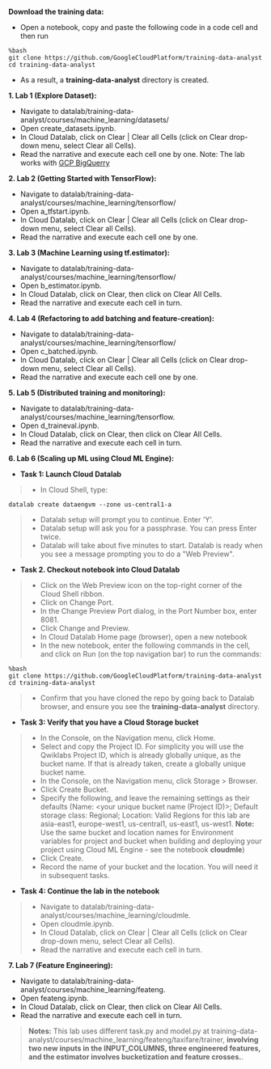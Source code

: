 **Download the training data:**
- Open a notebook, copy and paste the following code in a code cell and then run
```
%bash
git clone https://github.com/GoogleCloudPlatform/training-data-analyst
cd training-data-analyst
```
- As a result, a **training-data-analyst** directory is created.

**1. Lab 1 (Explore Dataset):**
- Navigate to datalab/training-data-analyst/courses/machine_learning/datasets/
- Open create_datasets.ipynb.
- In Cloud Datalab, click on Clear | Clear all Cells (click on Clear drop-down menu, select Clear all Cells).
- Read the narrative and execute each cell one by one.
Note: The lab works with [GCP BigQuerry](https://bigquery.cloud.google.com)

**2. Lab 2 (Getting Started with TensorFlow):**
- Navigate to datalab/training-data-analyst/courses/machine_learning/tensorflow/
- Open a_tfstart.ipynb.
- In Cloud Datalab, click on Clear | Clear all Cells (click on Clear drop-down menu, select Clear all Cells).
- Read the narrative and execute each cell one by one.

**3. Lab 3 (Machine Learning using tf.estimator):**
- Navigate to datalab/training-data-analyst/courses/machine_learning/tensorflow/
- Open b_estimator.ipynb.
- In Cloud Datalab, click on Clear, then click on Clear All Cells.
- Read the narrative and execute each cell in turn.

**4. Lab 4 (Refactoring to add batching and feature-creation):**
- Navigate to datalab/training-data-analyst/courses/machine_learning/tensorflow/
- Open c_batched.ipynb.
- In Cloud Datalab, click on Clear | Clear all Cells (click on Clear drop-down menu, select Clear all Cells).
- Read the narrative and execute each cell one by one.

**5. Lab 5 (Distributed training and monitoring):**
- Navigate to datalab/training-data-analyst/courses/machine_learning/tensorflow.
- Open d_traineval.ipynb.
- In Cloud Datalab, click on Clear, then click on Clear All Cells.
- Read the narrative and execute each cell in turn.

**6. Lab 6 (Scaling up ML using Cloud ML Engine):**
+ **Task 1: Launch Cloud Datalab**
> - In Cloud Shell, type:
```
datalab create dataengvm --zone us-central1-a
```
> - Datalab setup will prompt you to continue. Enter 'Y'.
> - Datalab setup will ask you for a passphrase. You can press Enter twice.
> - Datalab will take about five minutes to start. Datalab is ready when you see a message prompting you to do a "Web Preview".
+ **Task 2. Checkout notebook into Cloud Datalab**
> - Click on the Web Preview icon on the top-right corner of the Cloud Shell ribbon. 
> - Click on Change Port.
> - In the Change Preview Port dialog, in the Port Number box, enter 8081.
> - Click Change and Preview.
> - In Cloud Datalab Home page (browser), open a new notebook
> - In the new notebook, enter the following commands in the cell, and click on Run (on the top navigation bar) to run the commands:
```
%bash
git clone https://github.com/GoogleCloudPlatform/training-data-analyst
cd training-data-analyst
```
> - Confirm that you have cloned the repo by going back to Datalab browser, and ensure you see the **training-data-analyst** directory.
+ **Task 3: Verify that you have a Cloud Storage bucket**
> - In the Console, on the Navigation menu, click Home.
> - Select and copy the Project ID. For simplicity you will use the Qwiklabs Project ID, which is already globally unique, as the bucket name. If that is already taken, create a globally unique bucket name.
> - In the Console, on the Navigation menu, click Storage > Browser.
> - Click Create Bucket.
> - Specify the following, and leave the remaining settings as their defaults (Name: <your unique bucket name (Project ID)>; Default storage class: Regional; Location: Valid Regions for this lab are asia-east1, europe-west1, us-central1, us-east1, us-west1. **Note:** Use the same bucket and location names for Environment variables for project and bucket when building and deploying your project using Cloud ML Engine - see the notebook **cloudmle**)
> - Click Create.
> - Record the name of your bucket and the location. You will need it in subsequent tasks.
+ **Task 4: Continue the lab in the notebook**
> - Navigate to datalab/training-data-analyst/courses/machine_learning/cloudmle.
> - Open cloudmle.ipynb.
> - In Cloud Datalab, click on Clear | Clear all Cells (click on Clear drop-down menu, select Clear all Cells).
> - Read the narrative and execute each cell in turn.

**7. Lab 7 (Feature Engineering):**
- Navigate to datalab/training-data-analyst/courses/machine_learning/feateng.
- Open feateng.ipynb.
- In Cloud Datalab, click on Clear, then click on Clear All Cells.
- Read the narrative and execute each cell in turn.
> **Notes:** This lab uses different task.py and model.py at training-data-analyst/courses/machine_learning/feateng/taxifare/trainer, **involving two new inputs in the INPUT_COLUMNS, three engineered features, and the estimator involves bucketization and feature crosses.**.

